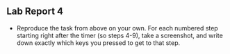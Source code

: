 ## Lab Report 4 ##

- Reproduce the task from above on your own. For each numbered step starting right after the timer (so steps 4-9), take a screenshot, and write down exactly which keys you pressed to get to that step.

